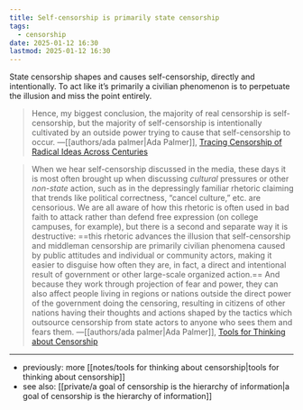 ```yaml
---
title: Self-censorship is primarily state censorship
tags:
  - censorship
date: 2025-01-12 16:30
lastmod: 2025-01-12 16:30
---
```

State censorship shapes and causes self-censorship, directly and intentionally. To act like it’s primarily a civilian phenomenon is to perpetuate the illusion and miss the point entirely.

> Hence, my biggest conclusion, the majority of real censorship is self-censorship, but the majority of self-censorship is intentionally cultivated by an outside power trying to cause that self-censorship to occur. —[[authors/ada palmer|Ada Palmer]], [Tracing Censorship of Radical Ideas Across Centuries](https://www.youtube.com/watch?v=0HyXTIWcP4A)

> When we hear self-censorship discussed in the media, these days it is most often brought up when discussing _cultural_ pressures or other _non-state_ action, such as in the depressingly familiar rhetoric claiming that trends like political correctness, “cancel culture,” etc. are censorious. We are all aware of how this rhetoric is often used in bad faith to attack rather than defend free expression (on college campuses, for example), but there is a second and separate way it is destructive: ==this rhetoric advances the illusion that self-censorship and middleman censorship are primarily civilian phenomena caused by public attitudes and individual or community actors, making it easier to disguise how often they are, in fact, a direct and intentional result of government or other large-scale organized action.== And because they work through projection of fear and power, they can also affect people living in regions or nations outside the direct power of the government doing the censoring, resulting in citizens of other nations having their thoughts and actions shaped by the tactics which outsource censorship from state actors to anyone who sees them and fears them. —[[authors/ada palmer|Ada Palmer]], [Tools for Thinking about Censorship](https://reactormag.com/tools-for-thinking-about-censorship/)

---
- previously: more [[notes/tools for thinking about censorship|tools for thinking about censorship]]
- see also: [[private/a goal of censorship is the hierarchy of information|a goal of censorship is the hierarchy of information]]